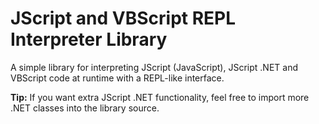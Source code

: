# JScript and VBScript REPL Interpreter Library
A simple library for interpreting JScript (JavaScript), JScript .NET and VBScript code at runtime with a REPL-like interface.

**Tip:** If you want extra JScript .NET functionality, feel free to import more .NET classes into the library source.
